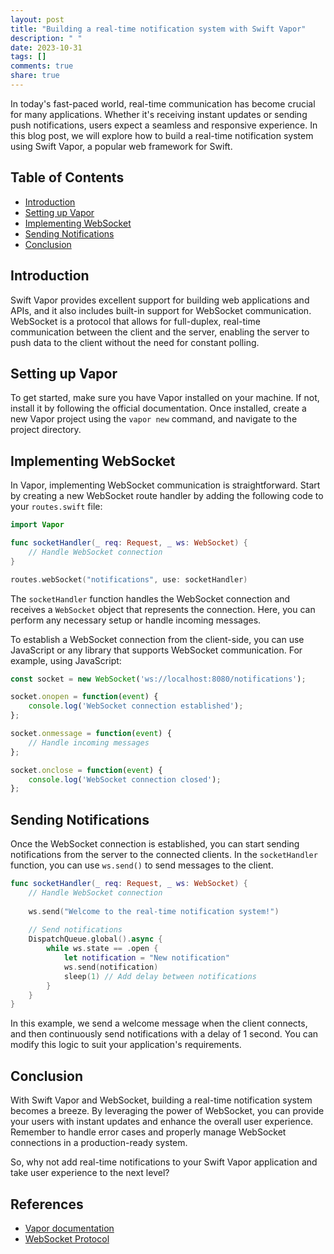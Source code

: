 ```yaml
---
layout: post
title: "Building a real-time notification system with Swift Vapor"
description: " "
date: 2023-10-31
tags: []
comments: true
share: true
---
```


In today's fast-paced world, real-time communication has become crucial for many applications. Whether it's receiving instant updates or sending push notifications, users expect a seamless and responsive experience. In this blog post, we will explore how to build a real-time notification system using Swift Vapor, a popular web framework for Swift.

## Table of Contents
- [Introduction](#introduction)
- [Setting up Vapor](#setting-up-vapor)
- [Implementing WebSocket](#implementing-websocket)
- [Sending Notifications](#sending-notifications)
- [Conclusion](#conclusion)

## Introduction

Swift Vapor provides excellent support for building web applications and APIs, and it also includes built-in support for WebSocket communication. WebSocket is a protocol that allows for full-duplex, real-time communication between the client and the server, enabling the server to push data to the client without the need for constant polling.

## Setting up Vapor

To get started, make sure you have Vapor installed on your machine. If not, install it by following the official documentation. Once installed, create a new Vapor project using the `vapor new` command, and navigate to the project directory.

## Implementing WebSocket

In Vapor, implementing WebSocket communication is straightforward. Start by creating a new WebSocket route handler by adding the following code to your `routes.swift` file:

```swift
import Vapor

func socketHandler(_ req: Request, _ ws: WebSocket) {
    // Handle WebSocket connection
}

routes.webSocket("notifications", use: socketHandler)
```

The `socketHandler` function handles the WebSocket connection and receives a `WebSocket` object that represents the connection. Here, you can perform any necessary setup or handle incoming messages.

To establish a WebSocket connection from the client-side, you can use JavaScript or any library that supports WebSocket communication. For example, using JavaScript:

```javascript
const socket = new WebSocket('ws://localhost:8080/notifications');

socket.onopen = function(event) {
    console.log('WebSocket connection established');
};

socket.onmessage = function(event) {
    // Handle incoming messages
};

socket.onclose = function(event) {
    console.log('WebSocket connection closed');
};
```

## Sending Notifications

Once the WebSocket connection is established, you can start sending notifications from the server to the connected clients. In the `socketHandler` function, you can use `ws.send()` to send messages to the client.

```swift
func socketHandler(_ req: Request, _ ws: WebSocket) {
    // Handle WebSocket connection
    
    ws.send("Welcome to the real-time notification system!")
    
    // Send notifications
    DispatchQueue.global().async {
        while ws.state == .open {
            let notification = "New notification"
            ws.send(notification)
            sleep(1) // Add delay between notifications
        }
    }
}
```

In this example, we send a welcome message when the client connects, and then continuously send notifications with a delay of 1 second. You can modify this logic to suit your application's requirements.

## Conclusion

With Swift Vapor and WebSocket, building a real-time notification system becomes a breeze. By leveraging the power of WebSocket, you can provide your users with instant updates and enhance the overall user experience. Remember to handle error cases and properly manage WebSocket connections in a production-ready system.

So, why not add real-time notifications to your Swift Vapor application and take user experience to the next level?

## References
- [Vapor documentation](https://docs.vapor.codes)
- [WebSocket Protocol](https://developer.mozilla.org/en-US/docs/Web/API/WebSocket)